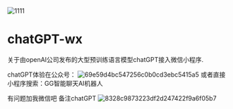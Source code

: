 ![1111](https://user-images.githubusercontent.com/48462615/223732561-c198763c-193a-45ec-971c-b4bd36d47f96.jpg)





# chatGPT-wx
关于由openAI公司发布的大型预训练语言模型chatGPT接入微信小程序.


chatGPT体验在公众号：
![69e59d4bc547256c0b0cd3ebc5415a5](https://user-images.githubusercontent.com/48462615/222143450-d9c69d6f-8654-4048-8988-61ee157b77cb.png)
或者直接小程序搜索：GG智能聊天AI机器人

有问题加我微信吧   备注chatGPT
![8328c9873223df2d247422f9a6f05b7](https://user-images.githubusercontent.com/48462615/221452207-969c7283-a946-4c2f-9ea6-8f5c89ec1503.jpg)
